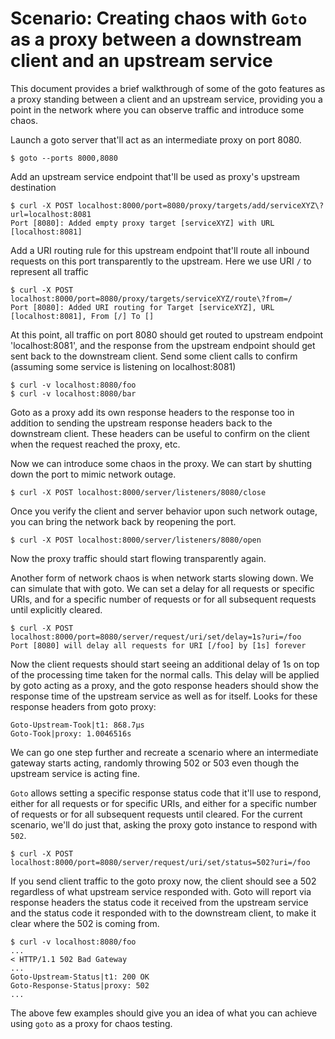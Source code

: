 # Scenario: Creating chaos with `Goto` as a proxy between a downstream client and an upstream service
This document provides a brief walkthrough of some of the goto features as a proxy standing between a client and an upstream service, providing you a point in the network where you can observe traffic and introduce some chaos.

Launch a goto server that'll act as an intermediate proxy on port 8080.
```
$ goto --ports 8000,8080
```
Add an upstream service endpoint that'll be used as proxy's upstream destination
```
$ curl -X POST localhost:8000/port=8080/proxy/targets/add/serviceXYZ\?url=localhost:8081
Port [8080]: Added empty proxy target [serviceXYZ] with URL [localhost:8081]
```

Add a URI routing rule for this upstream endpoint that'll route all inbound requests on this port transparently to the upstream. Here we use URI `/` to represent all traffic
```
$ curl -X POST localhost:8000/port=8080/proxy/targets/serviceXYZ/route\?from=/
Port [8080]: Added URI routing for Target [serviceXYZ], URL [localhost:8081], From [/] To []
```

At this point, all traffic on port 8080 should get routed to upstream endpoint 'localhost:8081', and the response from the upstream endpoint should get sent back to the downstream client. Send some client calls to confirm (assuming some service is listening on localhost:8081)
```
$ curl -v localhost:8080/foo
$ curl -v localhost:8080/bar
```

Goto as a proxy add its own response headers to the response too in addition to sending the upstream response headers back to the downstream client. These headers can be useful to confirm on the client when the request reached the proxy, etc.

Now we can introduce some chaos in the proxy. We can start by shutting down the port to mimic network outage.
```
$ curl -X POST localhost:8000/server/listeners/8080/close
```

Once you verify the client and server behavior upon such network outage, you can bring the network back by reopening the port.
```
$ curl -X POST localhost:8000/server/listeners/8080/open
```

Now the proxy traffic should start flowing transparently again.

Another form of network chaos is when network starts slowing down. We can simulate that with goto. We can set a delay for all requests or specific URIs, and for a specific number of requests or for all subsequent requests until explicitly cleared.

```
$ curl -X POST localhost:8000/port=8080/server/request/uri/set/delay=1s?uri=/foo
Port [8080] will delay all requests for URI [/foo] by [1s] forever
```

Now the client requests should start seeing an additional delay of 1s on top of the processing time taken for the normal calls. This delay will be applied by goto acting as a proxy, and the goto response headers should show the response time of the upstream service as well as for itself. Looks for these response headers from goto proxy:
```
Goto-Upstream-Took|t1: 868.7µs
Goto-Took|proxy: 1.0046516s
```

We can go one step further and recreate a scenario where an intermediate gateway starts acting, randomly throwing 502 or 503 even though the upstream service is acting fine.

`Goto` allows setting a specific response status code that it'll use to respond, either for all requests or for specific URIs, and either for a specific number of requests or for all subsequent requests until cleared. For the current scenario, we'll do just that, asking the proxy goto instance to respond with `502`.

```
$ curl -X POST localhost:8000/port=8080/server/request/uri/set/status=502?uri=/foo
```

If you send client traffic to the goto proxy now, the client should see a 502 regardless of what upstream service responded with. Goto will report via response headers the status code it received from the upstream service and the status code it responded with to the downstream client, to make it clear where the 502 is coming from.

```
$ curl -v localhost:8080/foo
...
< HTTP/1.1 502 Bad Gateway
...
Goto-Upstream-Status|t1: 200 OK
Goto-Response-Status|proxy: 502
...
```

The above few examples should give you an idea of what you can achieve using `goto` as a proxy for chaos testing.